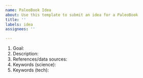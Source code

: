 ```yaml
---
name: PaleoBook Idea
about: Use this template to submit an idea for a PaleoBook
title: ''
labels: idea
assignees: ''

---
```


1. Goal: 
2. Description: 
3. References/data sources: 
4. Keywords (science): 
5. Keywords (tech):
